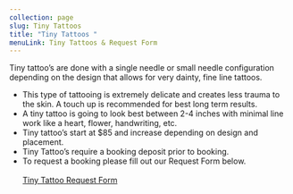 ```yaml
---
collection: page
slug: Tiny Tattoos
title: "Tiny Tattoos "
menuLink: Tiny Tattoos & Request Form
---
```



Tiny tattoo’s are done with a single needle or small needle configuration depending on the design that allows for very dainty, fine line tattoos.



* This type of tattooing is extremely delicate and creates less trauma to the skin. A touch up is recommended for best long term results.
* A tiny tattoo is going to look best between 2-4 inches with minimal line work like a heart, flower, handwriting, etc.
* Tiny tattoo’s start at $85 and increase depending on design and placement.
* Tiny Tattoo’s require a booking deposit prior to booking.
* To request a booking please fill out our Request Form below. \
  \
  <a href="javascript:void( window.open( 'https://form.jotform.com/213396251632151', 'blank', 'scrollbars=yes, toolbar=no, width=700, height=500' ) ) "> Tiny Tattoo Request Form </a>